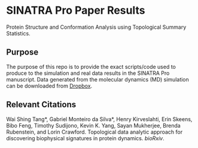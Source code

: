 # SINATRA Pro Paper Results

Protein Structure and Conformation Analysis using Topological Summary Statistics.

## Purpose 

The purpose of this repo is to provide the exact scripts/code used to produce to the simulation and real data results in the SINATRA Pro manuscript. Data generated from the molecular dynamics (MD) simulation can be downloaded from [Dropbox](https://www.dropbox.com/sh/l4fj3paagyrpu2f/AAA65_NbNaX5IUllrazScZo9a?dl=0).

## Relevant Citations

Wai Shing Tang*, Gabriel Monteiro da Silva*, Henry Kirveslahti, Erin Skeens, Bibo Feng, Timothy Sudijono, Kevin K. Yang, Sayan Mukherjee, Brenda Rubenstein, and Lorin Crawford. Topological data analytic approach for discovering biophysical signatures in protein dynamics. _bioRxiv_.


